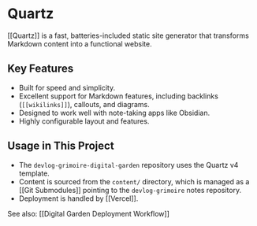 # Quartz

[[Quartz]] is a fast, batteries-included static site generator that transforms Markdown content into a functional website.

## Key Features

*   Built for speed and simplicity.
*   Excellent support for Markdown features, including backlinks (`[[wikilinks]]`), callouts, and diagrams.
*   Designed to work well with note-taking apps like Obsidian.
*   Highly configurable layout and features.

## Usage in This Project

*   The `devlog-grimoire-digital-garden` repository uses the Quartz v4 template.
*   Content is sourced from the `content/` directory, which is managed as a [[Git Submodules]] pointing to the `devlog-grimoire` notes repository.
*   Deployment is handled by [[Vercel]].

See also: [[Digital Garden Deployment Workflow]]

